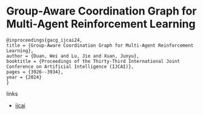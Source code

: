 # Group-Aware Coordination Graph for Multi-Agent Reinforcement Learning

```
@inproceedings{gacg_ijcai24,
title = {Group-Aware Coordination Graph for Multi-Agent Reinforcement Learning},
author = {Duan, Wei and Lu, Jie and Xuan, Junyu},
booktitle = {Proceedings of the Thirty-Third International Joint Conference on Artificial Intelligence (IJCAI)},
pages = {3926--3934},
year = {2024}
}
```

links
- [ijcai](https://www.ijcai.org/proceedings/2024/434)
